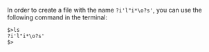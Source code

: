 In order to create a file with the name `?i'l"i*\o?s'`, you can use the following command in the terminal:

```shell
$>ls
?i'l"i*\o?s'
$>
```
